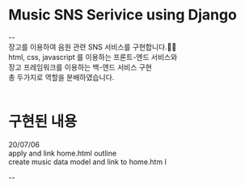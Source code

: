 # Music SNS Serivice using Django
--<br>
장고를 이용하여 음원 관련 SNS 서비스를 구현합니다.👩‍💻 <br>
html, css, javascript 를 이용하는 프론트-엔드 서비스와 <br>
장고 프레임워크를 이용하는 백-엔드 서비스 구현 <br>
총 두가지로 역할을 분배하였습니다. <br><br>


# 구현된 내용 <br>

20/07/06 <br>
apply and link home.html outline <br>
create music data model and link to home.htm l<br>

--




 
